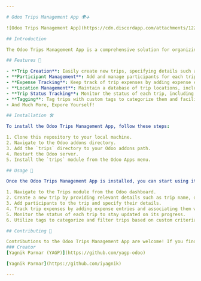 ```yaml
---

# Odoo Trips Management App 🌍✈️

![Odoo Trips Management App](https://cdn.discordapp.com/attachments/1226872787440898089/1234450178560229457/icon.png?ex=6630c6d1&is=662f7551&hm=9a6e397075db5cde5dc59b895c3e292bed2e63cb66b5533b3570e10004168607&)

## Introduction

The Odoo Trips Management App is a comprehensive solution for organizing and managing all your travels within the Odoo platform. Whether it's for business or pleasure, this app provides features to plan, track, and manage trips efficiently.

## Features 🚀

- **Trip Creation**: Easily create new trips, specifying details such as trip name, start and end dates, locations, trip type, and travel mode.
- **Participant Management**: Add and manage participants for each trip, including their contact details, documents, and emergency contacts.
- **Expense Tracking**: Keep track of trip expenses by adding expense entries, categorizing them, and associating them with specific trips.
- **Location Management**: Maintain a database of trip locations, including details such as cost per day, weather conditions, and description.
- **Trip Status Tracking**: Monitor the status of each trip, including whether it's planned, ongoing, completed, or canceled.
- **Tagging**: Tag trips with custom tags to categorize them and facilitate organization and filtering.
- And Much More, Expore Yourself!

## Installation 🛠️

To install the Odoo Trips Management App, follow these steps:

1. Clone this repository to your local machine.
2. Navigate to the Odoo addons directory.
3. Add the `trips` directory to your Odoo addons path.
4. Restart the Odoo server.
5. Install the `trips` module from the Odoo Apps menu.

## Usage 📝

Once the Odoo Trips Management App is installed, you can start using it to manage your trips. Here's how to get started:

1. Navigate to the Trips module from the Odoo dashboard.
2. Create a new trip by providing relevant details such as trip name, dates, locations, etc.
3. Add participants to the trip and specify their details.
4. Track trip expenses by adding expense entries and associating them with the trip.
5. Monitor the status of each trip to stay updated on its progress.
6. Utilize tags to categorize and filter trips based on custom criteria.

## Contributing 🤝

Contributions to the Odoo Trips Management App are welcome! If you find any issues or have suggestions for improvements, please open an issue or submit a pull request on GitHub.
### Creator 
[Yagnik Parmar (YAGP)](https://github.com/yagp-odoo)

[Yagnik Parmar](https://github.com/iyagnik)

---
```

